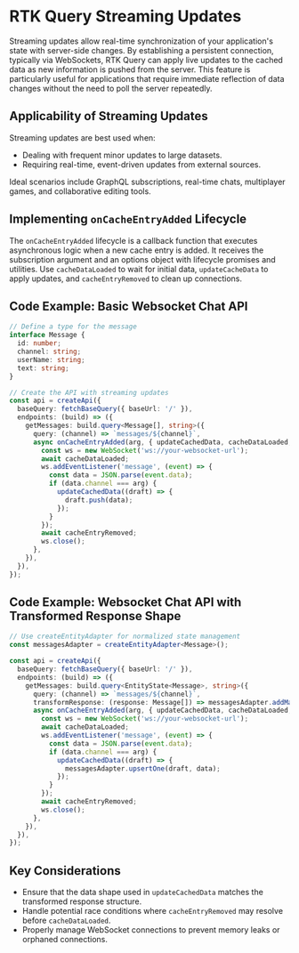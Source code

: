 # RTK Query Streaming Updates

Streaming updates allow real-time synchronization of your application's state with server-side changes. By establishing a persistent connection, typically via WebSockets, RTK Query can apply live updates to the cached data as new information is pushed from the server. This feature is particularly useful for applications that require immediate reflection of data changes without the need to poll the server repeatedly.

## Applicability of Streaming Updates

Streaming updates are best used when:

- Dealing with frequent minor updates to large datasets.
- Requiring real-time, event-driven updates from external sources.

Ideal scenarios include GraphQL subscriptions, real-time chats, multiplayer games, and collaborative editing tools.

## Implementing `onCacheEntryAdded` Lifecycle

The `onCacheEntryAdded` lifecycle is a callback function that executes asynchronous logic when a new cache entry is added. It receives the subscription argument and an options object with lifecycle promises and utilities. Use `cacheDataLoaded` to wait for initial data, `updateCacheData` to apply updates, and `cacheEntryRemoved` to clean up connections.

## Code Example: Basic Websocket Chat API

```ts
// Define a type for the message
interface Message {
  id: number;
  channel: string;
  userName: string;
  text: string;
}

// Create the API with streaming updates
const api = createApi({
  baseQuery: fetchBaseQuery({ baseUrl: '/' }),
  endpoints: (build) => ({
    getMessages: build.query<Message[], string>({
      query: (channel) => `messages/${channel}`,
      async onCacheEntryAdded(arg, { updateCachedData, cacheDataLoaded, cacheEntryRemoved }) {
        const ws = new WebSocket('ws://your-websocket-url');
        await cacheDataLoaded;
        ws.addEventListener('message', (event) => {
          const data = JSON.parse(event.data);
          if (data.channel === arg) {
            updateCachedData((draft) => {
              draft.push(data);
            });
          }
        });
        await cacheEntryRemoved;
        ws.close();
      },
    }),
  }),
});
```

## Code Example: Websocket Chat API with Transformed Response Shape

```ts
// Use createEntityAdapter for normalized state management
const messagesAdapter = createEntityAdapter<Message>();

const api = createApi({
  baseQuery: fetchBaseQuery({ baseUrl: '/' }),
  endpoints: (build) => ({
    getMessages: build.query<EntityState<Message>, string>({
      query: (channel) => `messages/${channel}`,
      transformResponse: (response: Message[]) => messagesAdapter.addMany(messagesAdapter.getInitialState(), response),
      async onCacheEntryAdded(arg, { updateCachedData, cacheDataLoaded, cacheEntryRemoved }) {
        const ws = new WebSocket('ws://your-websocket-url');
        await cacheDataLoaded;
        ws.addEventListener('message', (event) => {
          const data = JSON.parse(event.data);
          if (data.channel === arg) {
            updateCachedData((draft) => {
              messagesAdapter.upsertOne(draft, data);
            });
          }
        });
        await cacheEntryRemoved;
        ws.close();
      },
    }),
  }),
});
```

## Key Considerations

- Ensure that the data shape used in `updateCachedData` matches the transformed response structure.
- Handle potential race conditions where `cacheEntryRemoved` may resolve before `cacheDataLoaded`.
- Properly manage WebSocket connections to prevent memory leaks or orphaned connections.

